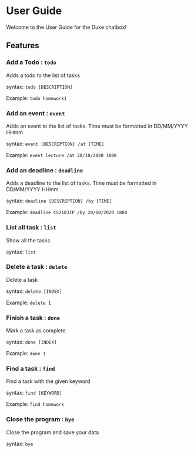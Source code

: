 # User Guide
Welcome to the User Guide for the Duke chatbox!

## Features 

### Add a Todo : `todo`

Adds a todo to the list of tasks

syntax: `todo [DESCRIPTION]`

Example: `todo homework1`

### Add an event : `event`

Adds an event to the list of tasks. Time must be formatted in DD/MM/YYYY HHmm

syntax: `event [DESCRIPTION] /at [TIME]`

Example: `event lecture /at 20/10/2020 1800`

### Add an deadline : `deadline`

Adds a deadline to the list of tasks. Time must be formatted in DD/MM/YYYY HHmm

syntax: `deadline [DESCRIPTION] /by [TIME]`

Example: `deadline CS2103IP /by 20/10/2020 1800`

### List all task : `list`

Show all the tasks.

syntax: `list`

### Delete a task : `delete`

Delete a task

syntax: `delete [INDEX]`

Example: `delete 1`

### Finish a task : `done`

Mark a task as complete

syntax: `done [INDEX]`

Example: `done 1`


### Find a task : `find`

Find a task with the given keyword

syntax: `find [KEYWORD]`

Example: `find homework`

### Close the program : `bye`

Close the program and save your data

syntax: `bye`
